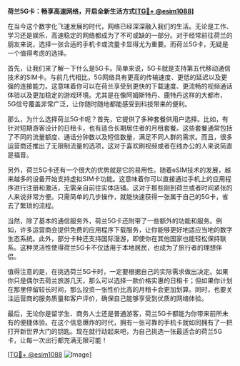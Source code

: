 **荷兰5G卡：畅享高速网络，开启全新生活方式[[TG💪+ @esim1088](https://t.me/s/esim1088)]**

在当今这个数字化飞速发展的时代，网络已经深深融入我们的生活。无论是工作、学习还是娱乐，高速稳定的网络都成为了不可或缺的一部分。对于经常前往荷兰的朋友来说，选择一张合适的手机卡或流量卡显得尤为重要。而荷兰5G卡，无疑是一个值得考虑的选择。

首先，让我们来了解一下什么是5G卡。简单来说，5G卡就是支持第五代移动通信技术的SIM卡。与前几代相比，5G网络具有更高的传输速度、更低的延迟以及更强的连接能力。这意味着你可以在荷兰享受到更快的下载速度、更流畅的视频通话体验以及更加稳定的游戏环境。尤其是在像阿姆斯特丹、鹿特丹这样的大都市，5G信号覆盖非常广泛，让你随时随地都能感受到科技带来的便利。

那么，为什么选择荷兰5G卡呢？首先，它提供了多种套餐供用户选择。比如，有针对短期游客设计的日租卡，也有适合长期居住者的月租套餐。这些套餐通常包括了不同的流量额度、通话分钟数以及短信数量，满足不同人群的需求。而且，很多运营商还推出了无限制流量的选项，这对于喜欢刷视频或者在线办公的人来说简直是福音。

另外，荷兰5G卡还有一个很大的优势就是它的易用性。随着eSIM技术的发展，越来越多的设备开始支持虚拟SIM卡功能。这意味着你可以直接通过手机上的应用程序进行注册和激活，无需亲自前往实体店铺。这对于那些刚到荷兰或者时间紧张的人来说非常方便。只需简单的几步操作，就能快速获得一张属于自己的5G卡，省去了繁琐的流程。

当然，除了基本的通信服务外，荷兰5G卡还附带了一些额外的功能和服务。例如，许多运营商会提供免费的应用程序下载服务，让你能够更好地适应当地的数字生态系统。此外，部分卡种还支持国际漫游，即使你在其他国家也能轻松保持联系。这种灵活性使得荷兰5G卡不仅适用于本地居民，也成为了旅行者的理想伴侣。

值得注意的是，在挑选荷兰5G卡时，一定要根据自己的实际需求做出决定。如果你只是偶尔去荷兰旅游几天，那么可以选择一款价格实惠的日租卡；但如果你计划在那里停留较长时间，那么投资一张性价比高的月租卡会更加划算。同时，也要关注运营商的服务质量和客户评价，确保自己能够享受到优质的网络体验。

最后，无论你是留学生、商务人士还是普通游客，荷兰5G卡都能为你带来前所未有的便捷体验。在这个信息爆炸的时代，拥有一张可靠的手机卡就如同拥有了一把打开新世界大门的钥匙。现在就行动起来吧，为自己挑选一张最适合的荷兰5G卡，让每一次出行都充满无限可能！

[[TG💪+ @esim1088](https://t.me/s/esim1088) ![Image](https://i.postimg.cc/4NQfJmqS/Snipaste-2025-05-13-00-14-12.png)]
